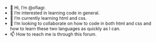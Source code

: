 - 👋 Hi, I’m @ofiagr.
- 👀 I’m interested in learning code in general.
- 🌱 I’m currently learning html and css.
- 💞️ I’m looking to collaborate on how to code in both html and css and how to learn these two languages as quickly as I can. 
- 📫 How to reach me is through this forum.

<!---
ofiagr/ofiagr is a ✨ special ✨ repository because its `README.md` (this file) appears on your GitHub profile.
You can click the Preview link to take a look at your changes.
--->
